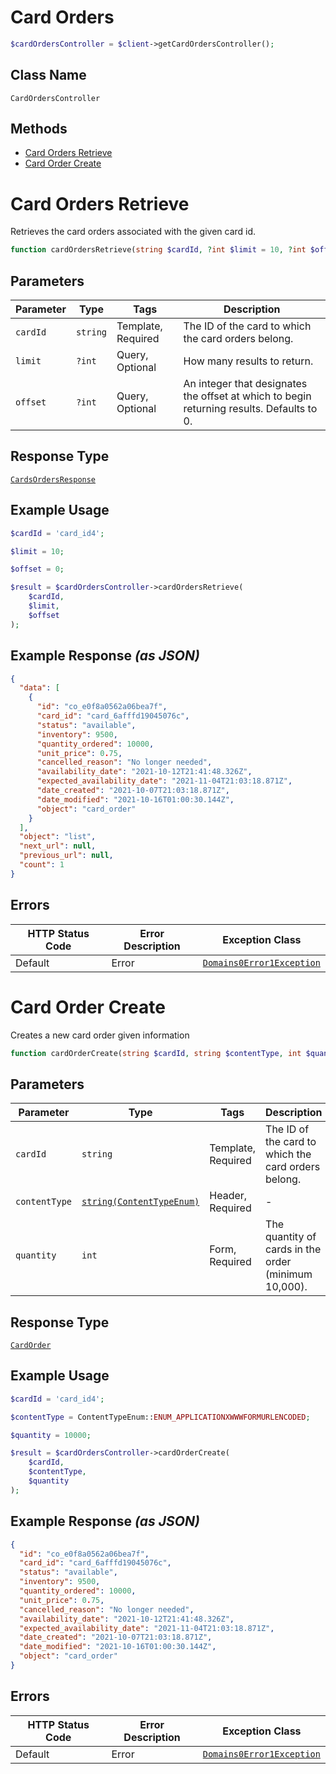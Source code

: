 # Card Orders

```php
$cardOrdersController = $client->getCardOrdersController();
```

## Class Name

`CardOrdersController`

## Methods

* [Card Orders Retrieve](../../doc/controllers/card-orders.md#card-orders-retrieve)
* [Card Order Create](../../doc/controllers/card-orders.md#card-order-create)


# Card Orders Retrieve

Retrieves the card orders associated with the given card id.

```php
function cardOrdersRetrieve(string $cardId, ?int $limit = 10, ?int $offset = 0): CardsOrdersResponse
```

## Parameters

| Parameter | Type | Tags | Description |
|  --- | --- | --- | --- |
| `cardId` | `string` | Template, Required | The ID of the card to which the card orders belong. |
| `limit` | `?int` | Query, Optional | How many results to return. |
| `offset` | `?int` | Query, Optional | An integer that designates the offset at which to begin returning results. Defaults to 0. |

## Response Type

[`CardsOrdersResponse`](../../doc/models/cards-orders-response.md)

## Example Usage

```php
$cardId = 'card_id4';

$limit = 10;

$offset = 0;

$result = $cardOrdersController->cardOrdersRetrieve(
    $cardId,
    $limit,
    $offset
);
```

## Example Response *(as JSON)*

```json
{
  "data": [
    {
      "id": "co_e0f8a0562a06bea7f",
      "card_id": "card_6afffd19045076c",
      "status": "available",
      "inventory": 9500,
      "quantity_ordered": 10000,
      "unit_price": 0.75,
      "cancelled_reason": "No longer needed",
      "availability_date": "2021-10-12T21:41:48.326Z",
      "expected_availability_date": "2021-11-04T21:03:18.871Z",
      "date_created": "2021-10-07T21:03:18.871Z",
      "date_modified": "2021-10-16T01:00:30.144Z",
      "object": "card_order"
    }
  ],
  "object": "list",
  "next_url": null,
  "previous_url": null,
  "count": 1
}
```

## Errors

| HTTP Status Code | Error Description | Exception Class |
|  --- | --- | --- |
| Default | Error | [`Domains0Error1Exception`](../../doc/models/domains-0-error-1-exception.md) |


# Card Order Create

Creates a new card order given information

```php
function cardOrderCreate(string $cardId, string $contentType, int $quantity): CardOrder
```

## Parameters

| Parameter | Type | Tags | Description |
|  --- | --- | --- | --- |
| `cardId` | `string` | Template, Required | The ID of the card to which the card orders belong. |
| `contentType` | [`string(ContentTypeEnum)`](../../doc/models/content-type-enum.md) | Header, Required | - |
| `quantity` | `int` | Form, Required | The quantity of cards in the order (minimum 10,000). |

## Response Type

[`CardOrder`](../../doc/models/card-order.md)

## Example Usage

```php
$cardId = 'card_id4';

$contentType = ContentTypeEnum::ENUM_APPLICATIONXWWWFORMURLENCODED;

$quantity = 10000;

$result = $cardOrdersController->cardOrderCreate(
    $cardId,
    $contentType,
    $quantity
);
```

## Example Response *(as JSON)*

```json
{
  "id": "co_e0f8a0562a06bea7f",
  "card_id": "card_6afffd19045076c",
  "status": "available",
  "inventory": 9500,
  "quantity_ordered": 10000,
  "unit_price": 0.75,
  "cancelled_reason": "No longer needed",
  "availability_date": "2021-10-12T21:41:48.326Z",
  "expected_availability_date": "2021-11-04T21:03:18.871Z",
  "date_created": "2021-10-07T21:03:18.871Z",
  "date_modified": "2021-10-16T01:00:30.144Z",
  "object": "card_order"
}
```

## Errors

| HTTP Status Code | Error Description | Exception Class |
|  --- | --- | --- |
| Default | Error | [`Domains0Error1Exception`](../../doc/models/domains-0-error-1-exception.md) |

